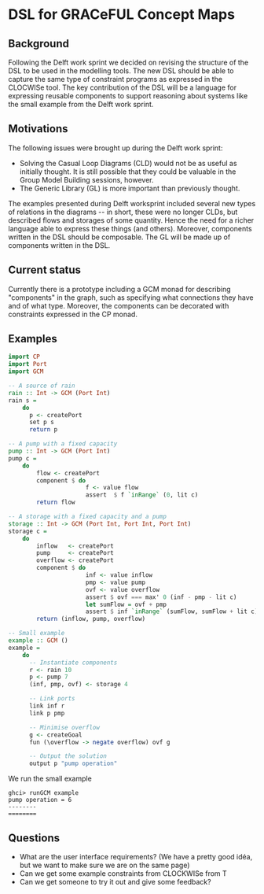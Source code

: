 # DSL for GRACeFUL Concept Maps

## Background

Following the Delft work sprint we decided on revising the structure of the DSL
to be used in the modelling tools. The new DSL should be able to capture the
same type of constraint programs as expressed in the CLOCWISe tool. The key
contribution of the DSL will be a language for expressing reusable components
to support reasoning about systems like the small example from the Delft work sprint.

## Motivations

The following issues were brought up during the Delft work sprint:

* Solving the Casual Loop Diagrams (CLD) would not be as useful as initially 
  thought. It is still possible that they could be valuable in the Group 
  Model Building sessions, however.
* The Generic Library (GL) is more important than previously thought.

The examples presented during Delft worksprint included several new types of
relations in the diagrams -- in short, these were no longer CLDs, but described
flows and storages of some quantity. Hence the need for a richer language able
to express these things (and others). Moreover, components written in the DSL
should be composable. The GL will be made up of components written in the DSL.

## Current status

Currently there is a prototype including a GCM monad for describing 
"components" in the graph, such as specifying what connections
they have and of what type. Moreover, the components can be decorated with
constraints expressed in the CP monad.

## Examples

```haskell
import CP
import Port
import GCM

-- A source of rain
rain :: Int -> GCM (Port Int)
rain s = 
    do
      p <- createPort
      set p s
      return p 

-- A pump with a fixed capacity
pump :: Int -> GCM (Port Int)
pump c =
    do
        flow <- createPort
        component $ do
                      f <- value flow
                      assert  $ f `inRange` (0, lit c)
        return flow

-- A storage with a fixed capacity and a pump
storage :: Int -> GCM (Port Int, Port Int, Port Int)
storage c =
    do
        inflow   <- createPort
        pump     <- createPort
        overflow <- createPort
        component $ do
                      inf <- value inflow
                      pmp <- value pump
                      ovf <- value overflow
                      assert $ ovf === max' 0 (inf - pmp - lit c)
                      let sumFlow = ovf + pmp
                      assert $ inf `inRange` (sumFlow, sumFlow + lit c)
        return (inflow, pump, overflow)

-- Small example
example :: GCM ()
example =
    do
      -- Instantiate components
      r <- rain 10
      p <- pump 7
      (inf, pmp, ovf) <- storage 4

      -- Link ports
      link inf r
      link p pmp

      -- Minimise overflow
      g <- createGoal
      fun (\overflow -> negate overflow) ovf g

      -- Output the solution
      output p "pump operation"
```
We run the small example
```
ghci> runGCM example
pump operation = 6
--------
========
``` 

## Questions
* What are the user interface requirements? (We have a pretty good idéa, but we want to make sure we are on the same page)
* Can we get some example constraints from CLOCKWISe from T
* Can we get someone to try it out and give some feedback?
